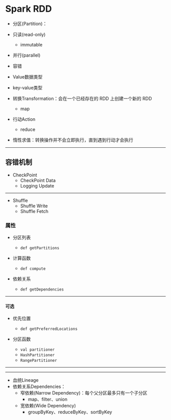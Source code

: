# Spark RDD


- 分区(Partition)：

- 只读(read-only)
    - immutable

- 并行(parallel)

- 容错


- Value数据类型
- key-value类型


- 转换Transformation：会在一个已经存在的 RDD 上创建一个新的 RDD
    - map
- 行动Action
    - reduce


- 惰性求值：转换操作并不会立即执行，直到遇到行动才会执行



---

## 容错机制



- CheckPoint
    - CheckPoint Data
    - Logging Update


---

- Shuffle
    - Shuffle Write
    - Shuffle Fetch



### 属性



- 分区列表
    - `def getPartitions`

- 计算函数
    - `def compute`

- 依赖关系
    - `def getDependencies`

---
#### 可选
- 优先位置
    - `def getPreferredLocations`

- 分区函数
    - `val partitioner`
    - `HashPartitioner`
    - `RangePartitioner`


---




---

- 血统Lineage
- 依赖关系Dependencies：
    - 窄依赖(Narrow Dependency)：每个父分区最多只有一个子分区
        - map、filter、union
    - 宽依赖(Wide Dependency)
        - groupByKey、reduceByKey、sortByKey